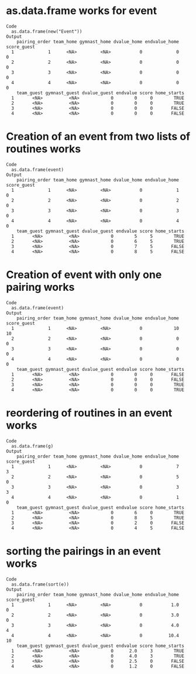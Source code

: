 # as.data.frame works for event

    Code
      as.data.frame(new("Event"))
    Output
        pairing_order team_home gymnast_home dvalue_home endvalue_home score_guest
      1             1      <NA>         <NA>           0             0           0
      2             2      <NA>         <NA>           0             0           0
      3             3      <NA>         <NA>           0             0           0
      4             4      <NA>         <NA>           0             0           0
        team_guest gymnast_guest dvalue_guest endvalue score home_starts
      1       <NA>          <NA>            0        0     0        TRUE
      2       <NA>          <NA>            0        0     0        TRUE
      3       <NA>          <NA>            0        0     0       FALSE
      4       <NA>          <NA>            0        0     0       FALSE

# Creation of an event from two lists of routines works

    Code
      as.data.frame(event)
    Output
        pairing_order team_home gymnast_home dvalue_home endvalue_home score_guest
      1             1      <NA>         <NA>           0             1           0
      2             2      <NA>         <NA>           0             2           0
      3             3      <NA>         <NA>           0             3           0
      4             4      <NA>         <NA>           0             4           0
        team_guest gymnast_guest dvalue_guest endvalue score home_starts
      1       <NA>          <NA>            0        5     5        TRUE
      2       <NA>          <NA>            0        6     5        TRUE
      3       <NA>          <NA>            0        7     5       FALSE
      4       <NA>          <NA>            0        8     5       FALSE

# Creation of event with only one pairing works

    Code
      as.data.frame(event)
    Output
        pairing_order team_home gymnast_home dvalue_home endvalue_home score_guest
      1             1      <NA>         <NA>           0            10          10
      2             2      <NA>         <NA>           0             0           0
      3             3      <NA>         <NA>           0             0           0
      4             4      <NA>         <NA>           0             0           0
        team_guest gymnast_guest dvalue_guest endvalue score home_starts
      1       <NA>          <NA>            0        0     0       FALSE
      2       <NA>          <NA>            0        0     0       FALSE
      3       <NA>          <NA>            0        0     0        TRUE
      4       <NA>          <NA>            0        0     0        TRUE

# reordering of routines in an event works

    Code
      as.data.frame(g)
    Output
        pairing_order team_home gymnast_home dvalue_home endvalue_home score_guest
      1             1      <NA>         <NA>           0             7           3
      2             2      <NA>         <NA>           0             5           0
      3             3      <NA>         <NA>           0             3           3
      4             4      <NA>         <NA>           0             1           0
        team_guest gymnast_guest dvalue_guest endvalue score home_starts
      1       <NA>          <NA>            0        6     0        TRUE
      2       <NA>          <NA>            0        8     5        TRUE
      3       <NA>          <NA>            0        2     0       FALSE
      4       <NA>          <NA>            0        4     5       FALSE

# sorting the pairings in an event works

    Code
      as.data.frame(sort(e))
    Output
        pairing_order team_home gymnast_home dvalue_home endvalue_home score_guest
      1             1      <NA>         <NA>           0           1.0           0
      2             2      <NA>         <NA>           0           3.0           0
      3             3      <NA>         <NA>           0           4.0           4
      4             4      <NA>         <NA>           0          10.4          10
        team_guest gymnast_guest dvalue_guest endvalue score home_starts
      1       <NA>          <NA>            0      2.0     3        TRUE
      2       <NA>          <NA>            0      4.0     3        TRUE
      3       <NA>          <NA>            0      2.5     0       FALSE
      4       <NA>          <NA>            0      1.2     0       FALSE

